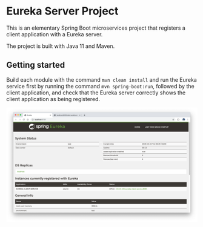 # Eureka Server Project

This is an elementary Spring Boot microservices project that registers a client application with a Eureka server. 

The project is built with Java 11 and Maven. 

## Getting started

Build each module with the command `mvn clean install` and run the Eureka service first by running the command `mvn spring-boot:run`, followed by the client application, and check that the Eureka server correctly shows the client application as being registered.

<p align="center">
  <img src="images/screenShot-01.png"/>
</p>
